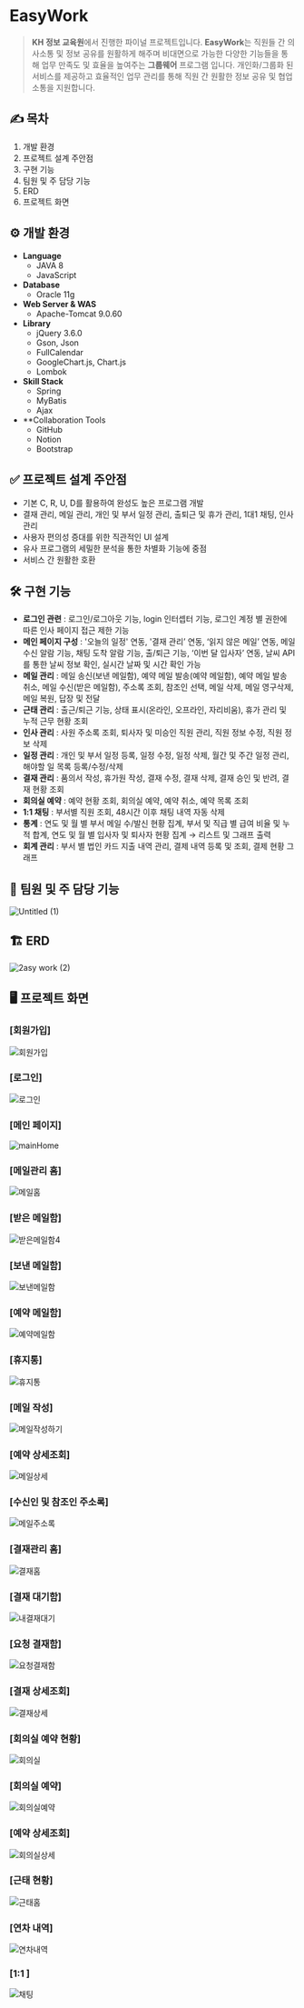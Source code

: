 # EasyWork

> **KH 정보 교육원**에서 진행한 파이널 프로젝트입니다. 
**EasyWork**는 직원들 간 의사소통 및 정보 공유를 원활하게 해주며 비대면으로 가능한 다양한 기능들을 통해 업무 만족도 및 효율을 높여주는 **그룹웨어** 프로그램 입니다. 
개인화/그룹화 된 서비스를 제공하고 효율적인 업무 관리를 통해 직원 간 원활한 정보 공유 및 협업 소통을 지원합니다.
> 

## ✍️ **목차**

1. 개발 환경
2. 프로젝트 설계 주안점
3. 구현 기능
4. 팀원 및 주 담당 기능
5. ERD
6. 프로젝트 화면

## ⚙️ **개발 환경**

- **Language**
    - JAVA 8
    - JavaScript
- **Database**
    - Oracle 11g
- **Web Server & WAS**
    - Apache-Tomcat 9.0.60
- **Library**
    - jQuery 3.6.0
    - Gson, Json
    - FullCalendar
    - GoogleChart.js, Chart.js
    - Lombok
- **Skill Stack**
    - Spring
    - MyBatis
    - Ajax
- **Collaboration Tools
    - GitHub
    - Notion
    - Bootstrap

## ✅ **프로젝트 설계 주안점**

- 기본 C, R, U, D를 활용하여 완성도 높은 프로그램 개발
- 결재 관리, 메일 관리, 개인 및 부서 일정 관리, 출퇴근 및 휴가 관리, 1대1 채팅, 인사 관리
- 사용자 편의성 증대를 위한 직관적인 UI 설계
- 유사 프로그램의 세밀한 분석을 통한 차별화 기능에 중점
- 서비스 간 원활한 호환

## 🛠️ **구현 기능**

- **로그인 관련** : 로그인/로그아웃 기능, login 인터셉터 기능, 로그인 계정 별 권한에 따른 인사 페이지 접근 제한 기능
- **메인 페이지 구성** : '오늘의 일정' 연동, '결재 관리’ 연동, ‘읽지 않은 메일’ 연동, 메일 수신 알람 기능, 채팅 도착 알람 기능, 출/퇴근 기능, ‘이번 달 입사자’ 연동, 날씨 API를 통한 날씨 정보 확인, 실시간 날짜 및 시간 확인 가능
- **메일 관리** : 메일 송신(보낸 메일함), 예약 메일 발송(예약 메일함), 예약 메일 발송 취소, 메일 수신(받은 메일함), 주소록 조회, 참조인 선택, 메일 삭제, 메일 영구삭제, 메일 복원, 답장 및 전달
- **근태 관리** : 출근/퇴근 기능, 상태 표시(온라인, 오프라인, 자리비움), 휴가 관리 및 누적 근무 현황 조회
- **인사 관리** : 사원 주소록 조회, 퇴사자 및 미승인 직원 관리, 직원 정보 수정, 직원 정보 삭제
- **일정 관리** : 개인 및 부서 일정 등록, 일정 수정, 일정 삭제, 월간 및 주간 일정 관리, 해야할 일 목록 등록/수정/삭제
- **결재 관리** : 품의서 작성, 휴가원 작성, 결재 수정, 결재 삭제, 결재 승인 및 반려, 결재 현황 조회
- **회의실 예약** : 예약 현황 조회, 회의실 예약, 예약 취소, 예약 목록 조회
- **1:1 채팅** : 부서별 직원 조회, 48시간 이후 채팅 내역 자동 삭제
- **통계** : 연도 및 월 별 부서 메일 수/발신 현황 집계, 부서 및 직급 별 급여 비율 및 누적 합계, 연도 및 월 별 입사자 및 퇴사자 현황 집계 → 리스트 및 그래프 출력
- **회계 관리** : 부서 별 법인 카드 지출 내역 관리, 결제 내역 등록 및 조회, 결제 현황 그래프

## 👥 **팀원 및 주 담당 기능**

![Untitled (1)](https://user-images.githubusercontent.com/81502408/178287588-43a47912-4a19-43c0-b122-0c7c8532213d.png)

## 🏗️ **ERD**
![2asy work (2)](https://user-images.githubusercontent.com/81502408/178409279-fe8c4bd0-1a6f-4b3c-b303-8faf187f1a39.png)

## 🖥️ **프로젝트 화면**

### [회원가입]
![회원가입](https://user-images.githubusercontent.com/81502408/178290689-6d499681-a1b8-4744-8ea4-ed08ad034c5b.JPG)
### [로그인]
![로그인](https://user-images.githubusercontent.com/81502408/178290692-42da72c7-c16b-416f-85a5-9952a3e79101.JPG)
### [메인 페이지]
![mainHome](https://user-images.githubusercontent.com/81502408/178286818-afa0aadc-4ec5-4097-bc0f-d24c34e6867e.png)
### [메일관리 홈]
![메일홈](https://user-images.githubusercontent.com/81502408/178290652-28d38bc4-bb6e-4323-ba95-3e2d61757c3c.JPG)
### [받은 메일함]
![받은메일함](https://user-images.githubusercontent.com/81502408/178290667-bfb481a1-7aa7-47c7-b9cd-522d5a445117.JPG)4
### [보낸 메일함]
![보낸메일함](https://user-images.githubusercontent.com/81502408/178290672-aae7f906-cab7-418f-b793-1535e7440d10.JPG)
### [예약 메일함]
![예약메일함](https://user-images.githubusercontent.com/81502408/178290679-2e212328-3622-4c3d-8ddf-5ff3621cc92f.JPG)
### [휴지통]
![휴지통](https://user-images.githubusercontent.com/81502408/178290703-72489f88-d682-4a3d-acae-6ddf005ccbb0.JPG)
### [메일 작성]
![메일작성하기](https://user-images.githubusercontent.com/81502408/178290724-caa9cfd8-84b0-42af-98a5-72ef59c5162c.JPG)
### [예약 상세조회]
![메일상세](https://user-images.githubusercontent.com/81502408/178290734-eb59ebef-58cb-4126-a3ce-8b9b02a8ab19.JPG)
### [수신인 및 참조인 주소록]
![메일주소록](https://user-images.githubusercontent.com/81502408/178290742-fa071268-183c-482e-bbb1-755d07a46399.JPG)
### [결재관리 홈]
![결재홈](https://user-images.githubusercontent.com/81502408/178412597-e10b5998-2fae-45d1-bc46-62580e93d9ab.JPG)
### [결재 대기함]
![내결재대기](https://user-images.githubusercontent.com/81502408/178412605-b69da396-6c7c-4072-8336-061e0d52358a.JPG)
### [요청 결재함]
![요청결재함](https://user-images.githubusercontent.com/81502408/178412620-f423c19c-83e9-4449-995d-ca2ecf39ed78.JPG)
### [결재 상세조회]
![결재상세](https://user-images.githubusercontent.com/81502408/178412599-6bfc7ec0-6e83-49cc-b300-d084cfa5b746.JPG)
### [회의실 예약 현황]
![회의실](https://user-images.githubusercontent.com/81502408/178412713-24772c3c-3072-4180-9660-56d01c8126c1.JPG)
### [회의실 예약]
![회의실예약](https://user-images.githubusercontent.com/81502408/178412717-43ec12e3-e5d6-43ce-8935-4af6ac6394ab.JPG)
### [예약 상세조회]
![회의실상세](https://user-images.githubusercontent.com/81502408/178412725-f520950f-2ccb-476c-ad20-f6766247477a.JPG)
### [근태 현황]
![근태홈](https://user-images.githubusercontent.com/81502408/178412624-6b495f6a-6fd5-499e-916e-75e19e914610.JPG)
### [연차 내역]
![연차내역](https://user-images.githubusercontent.com/81502408/178412638-10c1cf2f-1e7c-47af-a87c-12f16f4067d7.JPG)
### [1:1 ]
![채팅](https://user-images.githubusercontent.com/81502408/178412653-c94de6a1-4863-467d-a827-75f4626ed667.JPG)
